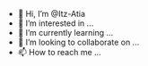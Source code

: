 - 👋 Hi, I’m @Itz-Atia
- 👀 I’m interested in ...
- 🌱 I’m currently learning ...
- 💞️ I’m looking to collaborate on ...
- 📫 How to reach me ...

<!---
Itz-Atia/Itz-Atia is a ✨ special ✨ repository because its `README.md` (this file) appears on your GitHub profile.
You can click the Preview link to take a look at your changes.
--->
